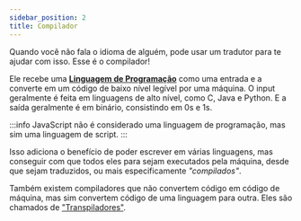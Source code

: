 ```yaml
---
sidebar_position: 2
title: Compilador
---
```


Quando você não fala o idioma de alguém, pode usar um tradutor para te ajudar com isso. Esse é o compilador!

Ele recebe uma **[Linguagem de Programação](/docs/concepts/programming-language)** como uma entrada e a converte em um código de baixo nível legível por uma máquina. O input geralmente é feita em linguagens de alto nível, como C, Java e Python. E a saída geralmente é em binário, consistindo em 0s e 1s.

:::info
JavaScript não é considerado uma linguagem de programação, mas sim uma linguagem de script.
:::

Isso adiciona o benefício de poder escrever em várias linguagens, mas conseguir com que todos eles para sejam executados pela máquina, desde que sejam traduzidos, ou mais especificamente *"compilados"*.

Também existem compiladores que não convertem código em código de máquina, mas sim convertem código de uma linguagem para outra. Eles são chamados de ["Transpiladores"](/docs/concepts/transpiler).